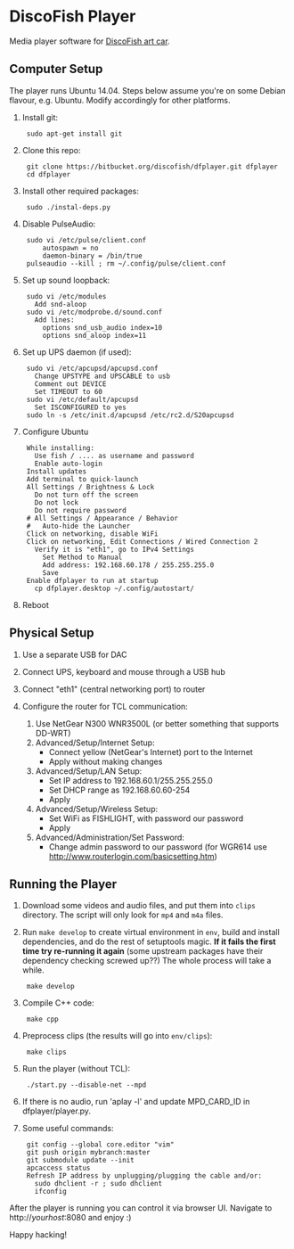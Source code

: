 DiscoFish Player
================

Media player software for [DiscoFish art car](http://www.discofish.org/).


Computer Setup
--------------

The player runs Ubuntu 14.04. Steps below assume you're on some
Debian flavour, e.g. Ubuntu. Modify accordingly for other 
platforms.

1. Install git:

        sudo apt-get install git

2. Clone this repo:

        git clone https://bitbucket.org/discofish/dfplayer.git dfplayer
        cd dfplayer

3. Install other required packages:

        sudo ./instal-deps.py

4. Disable PulseAudio:

        sudo vi /etc/pulse/client.conf
            autospawn = no
            daemon-binary = /bin/true
        pulseaudio --kill ; rm ~/.config/pulse/client.conf

5. Set up sound loopback:

        sudo vi /etc/modules
          Add snd-aloop
        sudo vi /etc/modprobe.d/sound.conf
          Add lines:
            options snd_usb_audio index=10
            options snd_aloop index=11

6. Set up UPS daemon (if used):

        sudo vi /etc/apcupsd/apcupsd.conf
          Change UPSTYPE and UPSCABLE to usb
          Comment out DEVICE
          Set TIMEOUT to 60
        sudo vi /etc/default/apcupsd
          Set ISCONFIGURED to yes
        sudo ln -s /etc/init.d/apcupsd /etc/rc2.d/S20apcupsd

7. Configure Ubuntu

        While installing:
          Use fish / .... as username and password
          Enable auto-login
        Install updates
        Add terminal to quick-launch
        All Settings / Brightness & Lock
          Do not turn off the screen
          Do not lock
          Do not require password
        # All Settings / Appearance / Behavior
        #   Auto-hide the Launcher
        Click on networking, disable WiFi
        Click on networking, Edit Connections / Wired Connection 2
          Verify it is "eth1", go to IPv4 Settings
            Set Method to Manual
            Add address: 192.168.60.178 / 255.255.255.0
            Save
        Enable dfplayer to run at startup
          cp dfplayer.desktop ~/.config/autostart/

8. Reboot


Physical Setup
--------------

1. Use a separate USB for DAC

2. Connect UPS, keyboard and mouse through a USB hub

3. Connect "eth1" (central networking port) to router

4. Configure the router for TCL communication:

    1. Use NetGear N300 WNR3500L (or better something that supports DD-WRT)
    2. Advanced/Setup/Internet Setup:
       - Connect yellow (NetGear's Internet) port to the Internet
       - Apply without making changes
    3. Advanced/Setup/LAN Setup:
       - Set IP address to 192.168.60.1/255.255.255.0
       - Set DHCP range as 192.168.60.60-254
       - Apply
    4. Advanced/Setup/Wireless Setup:
       - Set WiFi as FISHLIGHT, with password our password
       - Apply
    5. Advanced/Administration/Set Password:
       - Change admin password to our password
    (for WGR614 use http://www.routerlogin.com/basicsetting.htm)


Running the Player
------------------

1. Download some videos and audio files, and put them into `clips`
directory. The script will only look for `mp4` and `m4a` files.

2. Run `make develop` to create virtual environment in `env`,
build and install dependencies, and do the rest of setuptools magic.
**If it fails the first time try re-running it again** (some upstream
packages have their dependency checking screwed up??) The whole process
will take a while.

        make develop

3. Compile C++ code:

        make cpp

4. Preprocess clips (the results will go into `env/clips`):

        make clips

5. Run the player (without TCL):

        ./start.py --disable-net --mpd

6. If there is no audio, run 'aplay -l' and update
   MPD_CARD_ID in dfplayer/player.py.

7. Some useful commands:

        git config --global core.editor "vim"
        git push origin mybranch:master
        git submodule update --init
        apcaccess status
        Refresh IP address by unplugging/plugging the cable and/or:
          sudo dhclient -r ; sudo dhclient
          ifconfig


After the player is running you can control it via browser UI. Navigate to 
http://*yourhost*:8080 and enjoy :)

Happy hacking!
